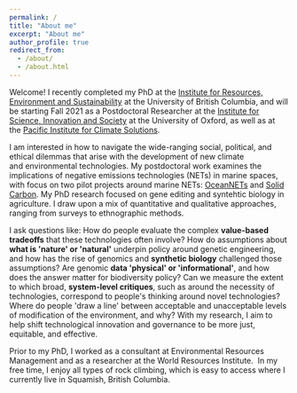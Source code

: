```yaml
---
permalink: /
title: "About me"
excerpt: "About me"
author_profile: true
redirect_from: 
  - /about/
  - /about.html
---
```

Welcome! I recently completed my PhD at the [Institute for Resources, Environment and Sustainability](https://www.ires.ubc.ca) at the University of British Columbia, and will be starting Fall 2021 as a Postdoctoral Researcher at the [Institute for Science, Innovation and Society](https://www.insis.ox.ac.uk) at the University of Oxford, as well as at the [Pacific Institute for Climate Solutions](https://pics.uvic.ca). 

I am interested in how to navigate the wide-ranging social, political, and ethical dilemmas that arise with the development of new climate and environmental technologies. My postdoctoral work examines the implications of negative emissions technologies (NETs) in marine spaces, with focus on two pilot projects around marine NETs: [OceanNETs](https://www.oceannets.eu/) and [Solid Carbon](https://pics.uvic.ca/projects/solid-carbon-negative-emissions-technology-feasibility-study). My PhD research focused on gene editing and syntehtic biology in agriculture. I draw upon a mix of quantitative and qualitative approaches, ranging from surveys to ethnographic methods.

I ask questions like: How do people evaluate the complex **value-based tradeoffs** that these technologies often involve? How do assumptions about **what is 'nature' or 'natural'** underpin policy around genetic engineering, and how has the rise of genomics and **synthetic biology** challenged those assumptions? Are genomic **data 'physical' or 'informational'**, and how does the answer matter for biodiversity policy? Can we measure the extent to which broad, **system-level critiques**, such as around the necessity of technologies, correspond to people's thinking around novel technologies? Where do people 'draw a line' between acceptable and unacceptable levels of modification of the environment, and why? With my research, I aim to help shift technological innovation and governance to be more just, equitable, and effective.

Prior to my PhD, I worked as a consultant at Environmental Resources Management and as a researcher at the World Resources Institute. 
In my free time, I enjoy all types of rock climbing, which is easy to access where I currently live in Squamish, British Columbia.
